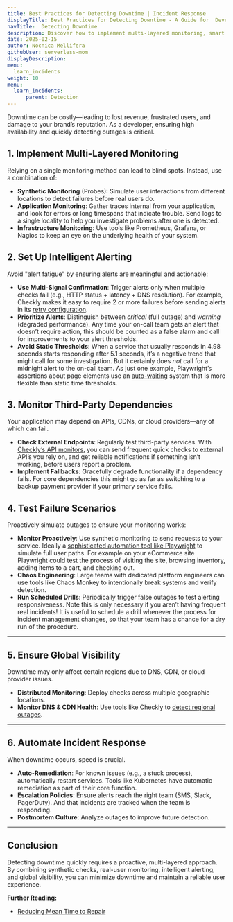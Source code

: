 ```yaml
---
title: Best Practices for Detecting Downtime | Incident Response
displayTitle: Best Practices for Detecting Downtime - A Guide for  Developers
navTitle:  Detecting Downtime
description: Discover how to implement multi‑layered monitoring, smart alerts, third‑party checks, failure drills & global probes to catch outages fast and reduce revenue loss
date: 2025-02-15
author: Nocnica Mellifera
githubUser: serverless-mom
displayDescription: 
menu:
  learn_incidents
weight: 10
menu:
  learn_incidents:
      parent: Detection
---
```


Downtime can be costly—leading to lost revenue, frustrated users, and damage to your brand’s reputation. As a  developer, ensuring high availability and quickly detecting outages is critical. 


## **1. Implement Multi-Layered Monitoring**

Relying on a single monitoring method can lead to blind spots. Instead, use a combination of:

- **Synthetic Monitoring** (Probes): Simulate user interactions from different locations to detect failures before real users do.
- **Application Monitoring**: Gather traces internal from your application, and look for errors or long timespans that indicate trouble. Send logs to a single locality to help you investigate problems after one is detected.
- **Infrastructure Monitoring**: Use tools like Prometheus, Grafana, or Nagios to keep an eye on the underlying health of your system.

## **2. Set Up Intelligent Alerting**

Avoid "alert fatigue" by ensuring alerts are meaningful and actionable:

- **Use Multi-Signal Confirmation**: Trigger alerts only when multiple checks fail (e.g., HTTP status + latency + DNS resolution). For example, Checkly makes it easy to require 2 or more failures before sending alerts in its [retry configuration](https://www.checklyhq.com/docs/alerting-and-retries/retries/).
- **Prioritize Alerts**: Distinguish between *critical* (full outage) and *warning* (degraded performance). Any time your on-call team gets an alert that doesn’t require action, this should be counted as a false alarm and call for improvements to your alert thresholds.
- **Avoid Static Thresholds**: When a service that usually responds in 4.98 seconds starts responding after 5.1 seconds, it’s a negative trend that might call for some investigation. But it certainly does *not* call for a midnight alert to the on-call team. As just one example, Playwright’s assertions about page elements use an [auto-waiting](https://www.checklyhq.com/blog/playwright-auto-waiting/) system that is more flexible than static time thresholds.

## **3. Monitor Third-Party Dependencies**

Your application may depend on APIs, CDNs, or cloud providers—any of which can fail.

- **Check External Endpoints**: Regularly test third-party services. With [Checkly’s API monitors](https://www.checklyhq.com/docs/api-checks/), you can send frequent quick checks to external API’s you rely on, and get reliable notifications if something isn’t working, before users report a problem.
- **Implement Fallbacks**: Gracefully degrade functionality if a dependency fails. For core dependencies this might go as far as switching to a backup payment provider if your primary service fails.


## **4. Test Failure Scenarios**

Proactively simulate outages to ensure your monitoring works:

- **Monitor Proactively**: Use synthetic monitoring to send requests to your service. Ideally a [sophisticated automation tool like Playwright](https://www.checklyhq.com/guides/playwright-testing-to-monitoring/) to simulate full user paths. For example on your eCommerce site Playwright could test the process of visiting the site, browsing inventory, adding items to a cart, and checking out.
- **Chaos Engineering**: Large teams with dedicated platform engineers can use tools like Chaos Monkey to intentionally break systems and verify detection.
- **Run Scheduled Drills**: Periodically trigger false outages to test alerting responsiveness. Note this is only necessary if you aren’t having frequent real incidents! It is useful to schedule a drill whenever the process for incident management changes, so that your team has a chance for a dry run of the procedure.

---

## **5. Ensure Global Visibility**

Downtime may only affect certain regions due to DNS, CDN, or cloud provider issues.

- **Distributed Monitoring**: Deploy checks across multiple geographic locations.
- **Monitor DNS & CDN Health**: Use tools like Checkly to [detect regional outages](https://www.checklyhq.com/docs/monitoring/global-locations/).

---

## **6. Automate Incident Response**

When downtime occurs, speed is crucial.

- **Auto-Remediation**: For known issues (e.g., a stuck process), automatically restart services. Tools like Kubernetes have automatic remediation as part of their core function.
- **Escalation Policies**: Ensure alerts reach the right team (SMS, Slack, PagerDuty). And that incidents are tracked when the team is responding.
- **Postmortem Culture**: Analyze outages to improve future detection.

---

## **Conclusion**

Detecting downtime quickly requires a proactive, multi-layered approach. By combining synthetic checks, real-user monitoring, intelligent alerting, and global visibility, you can minimize downtime and maintain a reliable user experience.

**Further Reading:**

- [Reducing Mean Time to Repair](https://www.checklyhq.com/learn/incidents/mttr-challenges/)